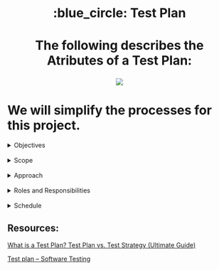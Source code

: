 <a name="top"></a>

<h1 align="center">
:blue_circle: Test Plan
<br/>

<h1 align="center" >The following describes the Atributes of a Test Plan:

###

<p align="center">
<img src="https://media.geeksforgeeks.org/wp-content/uploads/20230131183520/Test-plan-components.png"/>
</a>

# We will simplify the processes for this project.

<details>
  <summary>Objectives</summary>

#### Define what the testing team aims to achieve. The objectives should also cover various aspects of the software: functionality, performance, usability, security, and compatibility. Usually functionality is the most important factor, but it does not mean that we should ignore other aspects.

#### It describes the aim of the test plan, whatever the good process and procedure they are going to follow to give quality software to customers. The overall objective of the test is to find as many defects as possible and to make software bug-free. The test objective must be broken into components and sub-components. In every component following activities should be performed.

- Automate all steps sequentially within a single test case.
- Implement the Page Object Model (POM) Design Pattern.
- Make great use of resources and have great reusability

</details>
<br/>

<details>
  <summary>Scope</summary>

#### Scope is the extent and boundaries of the testing activities that will be performed. Scope is developed from the objectives, and in several cases teams can even exclude the areas that will not be covered to optimize resource allocation

#### It consists of information that needs to be tested concerning an application.

- Implement web test automation for a clothing store.

</details>
<br/>

<details>
  <summary>Approach</summary>

#### Test approach is a high-level overview of how the testing will be conducted, including the types of tests that will be executed and the testing methodology that will be followed. This section also covers the testing techniques, tools, and success metrics.

#### The approach of testing different software is different. It deals with the flow of applications for future reference. It has two aspects:

- E2E Tests will be executed.
- Testing Methodologies following the Best Practices Documentation for cypress.io.
- Tools: cypress.io, mochawesome.
- Success metrics: Have a successfull run with no erros nor flakiness, generate a report and a video of each new run.

</details>
<br/>

<details>
  <summary>Roles and Responsibilities</summary>

#### This section is where we assign tasks to the right person with the right expertise. We can always go one step further and describe the communication channels and protocols that will be used to facilitate collaboration and communication among the testing members.

#### All the responsibilities and role of every member of a particular testing team has to be recorded.

- Me (Caio Consoli) will be responsable for the development and maintainability of this project regarding QA Automation.

</details>
<br/>

<details>
  <summary>Schedule</summary>

#### The project timeline may depend on whether the team chose manual or automation testing. Manual testing may work for small-scale, simple testing projects, but for large-scale projects with highly repetitive test cases, teams must adopt automation testing to speed up testing, increase test coverage, reduce human errors, and ensure test reliability.

#### Under this, it will record the start and end date of every testing-related activity. For Example, writing the test case date and ending the test case date.

- The project was done on the 2 and 3 of March 2024.
- The deadline for this project is on Monday (3/4) @ noon (12 pm).

</details>

## Resources:

[What is a Test Plan? Test Plan vs. Test Strategy (Ultimate Guide)](https://katalon.com/resources-center/blog/test-plan)

[Test plan – Software Testing](https://www.geeksforgeeks.org/test-plan-software-testing/)
